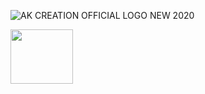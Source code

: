 ![AK CREATION OFFICIAL LOGO NEW 2020](https://github.com/ANILKISAN/file/assets/134995687/d335ca78-3a31-478c-ab75-a0fb90644dad)

<img src="https://user-images.githubusercontent.com/134995687/253738072-d335ca78-3a31-478c-ab75-a0fb90644dad.png" width="100" height="87">
